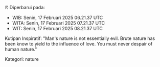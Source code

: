 ⏰ Diperbarui pada:
- WIB: Senin, 17 Februari 2025 06.21.37 UTC
- WITA: Senin, 17 Februari 2025 07.21.37 UTC
- WIT: Senin, 17 Februari 2025 08.21.37 UTC

Kutipan Inspiratif:
"Man's nature is not essentially evil. Brute nature has been know to yield to the influence of love. You must never despair of human nature."


Kategori: nature

